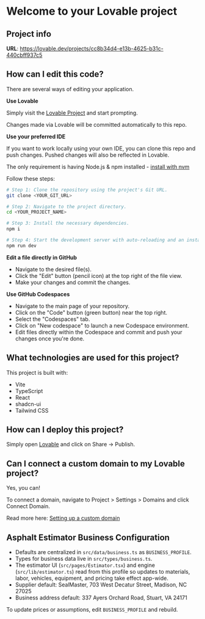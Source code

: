 # Welcome to your Lovable project

## Project info

**URL**: https://lovable.dev/projects/cc8b34d4-e13b-4625-b31c-440cbff937c5

## How can I edit this code?

There are several ways of editing your application.

**Use Lovable**

Simply visit the [Lovable Project](https://lovable.dev/projects/cc8b34d4-e13b-4625-b31c-440cbff937c5) and start prompting.

Changes made via Lovable will be committed automatically to this repo.

**Use your preferred IDE**

If you want to work locally using your own IDE, you can clone this repo and push changes. Pushed changes will also be reflected in Lovable.

The only requirement is having Node.js & npm installed - [install with nvm](https://github.com/nvm-sh/nvm#installing-and-updating)

Follow these steps:

```sh
# Step 1: Clone the repository using the project's Git URL.
git clone <YOUR_GIT_URL>

# Step 2: Navigate to the project directory.
cd <YOUR_PROJECT_NAME>

# Step 3: Install the necessary dependencies.
npm i

# Step 4: Start the development server with auto-reloading and an instant preview.
npm run dev
```

**Edit a file directly in GitHub**

- Navigate to the desired file(s).
- Click the "Edit" button (pencil icon) at the top right of the file view.
- Make your changes and commit the changes.

**Use GitHub Codespaces**

- Navigate to the main page of your repository.
- Click on the "Code" button (green button) near the top right.
- Select the "Codespaces" tab.
- Click on "New codespace" to launch a new Codespace environment.
- Edit files directly within the Codespace and commit and push your changes once you're done.

## What technologies are used for this project?

This project is built with:

- Vite
- TypeScript
- React
- shadcn-ui
- Tailwind CSS

## How can I deploy this project?

Simply open [Lovable](https://lovable.dev/projects/cc8b34d4-e13b-4625-b31c-440cbff937c5) and click on Share -> Publish.

## Can I connect a custom domain to my Lovable project?

Yes, you can!

To connect a domain, navigate to Project > Settings > Domains and click Connect Domain.

Read more here: [Setting up a custom domain](https://docs.lovable.dev/tips-tricks/custom-domain#step-by-step-guide)

## Asphalt Estimator Business Configuration

- Defaults are centralized in `src/data/business.ts` as `BUSINESS_PROFILE`.
- Types for business data live in `src/types/business.ts`.
- The estimator UI (`src/pages/Estimator.tsx`) and engine (`src/lib/estimator.ts`) read from this profile so updates to materials, labor, vehicles, equipment, and pricing take effect app-wide.
- Supplier default: SealMaster, 703 West Decatur Street, Madison, NC 27025
- Business address default: 337 Ayers Orchard Road, Stuart, VA 24171

To update prices or assumptions, edit `BUSINESS_PROFILE` and rebuild.
